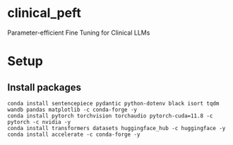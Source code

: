 # clinical_peft
Parameter-efficient Fine Tuning for Clinical LLMs


# Setup

## Install packages

```
conda install sentencepiece pydantic python-dotenv black isort tqdm wandb pandas matplotlib -c conda-forge -y
conda install pytorch torchvision torchaudio pytorch-cuda=11.8 -c pytorch -c nvidia -y
conda install transformers datasets huggingface_hub -c huggingface -y
conda install accelerate -c conda-forge -y
```